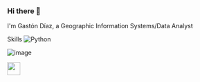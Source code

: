 ### Hi there 👋
I'm Gastón Díaz, a Geographic Information Systems/Data Analyst

Skills
![Python](https://img.shields.io/badge/-Python-blue?style=flat&logo=python)

![image](https://github.com/nagots23/nagots23/assets/91756323/8d527b84-26a3-4476-a1b3-7f237e55d4e4)

<img src="[(https://github.com/nagots23/nagots23/assets/91756323/8d527b84-26a3-4476-a1b3-7f237e55d4e4)]" style="width: 30px; height: 30px;">





<!--
**nagots23/nagots23** is a ✨ _special_ ✨ repository because its `README.md` (this file) appears on your GitHub profile.

Here are some ideas to get you started:
-I'm  
- 🔭 I’m currently working on ...
- 🌱 I’m currently learning React...
- 👯 I’m looking to collaborate on ...
- 🤔 I’m looking for help with ...
- 💬 Ask me about ...
- 📫 How to reach me: ...

-->
